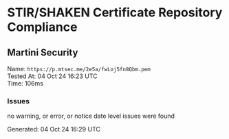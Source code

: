 # STIR/SHAKEN Certificate Repository Compliance

## Martini Security

Name: `https://p.mtsec.me/2e5a/fwLoj5fn8Qbm.pem`\
Tested At: 04 Oct 24 16:23 UTC\
Time: 106ms

### Issues

no warning, or error, or notice date level issues were found

Generated: 04 Oct 24 16:29 UTC